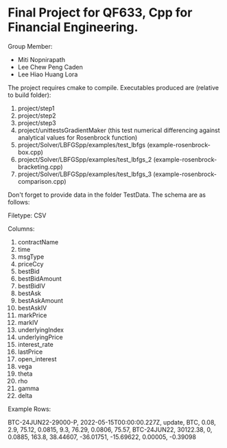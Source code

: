 # Final Project for QF633, Cpp for Financial Engineering.

Group Member:

- Miti Nopnirapath
- Lee Chew Peng Caden
- Lee Hiao Huang Lora

The project requires cmake to compile. 
Executables produced are (relative to build folder):

1. project/step1
2. project/step2
3. project/step3
4. project/unittestsGradientMaker (this test numerical differencing against analytical values for Rosenbrock function)
5. project/Solver/LBFGSpp/examples/test_lbfgs (example-rosenbrock-box.cpp)
6. project/Solver/LBFGSpp/examples/test_lbfgs_2 (example-rosenbrock-bracketing.cpp)
7. project/Solver/LBFGSpp/examples/test_lbfgs_3 (example-rosenbrock-comparison.cpp)

Don't forget to provide data in the folder TestData. The schema are as follows:

Filetype: CSV

Columns: 
1. contractName
2. time
3. msgType
4. priceCcy
5. bestBid
6. bestBidAmount
7. bestBidIV
8. bestAsk
9. bestAskAmount
10. bestAskIV
11. markPrice
12. markIV
13. underlyingIndex
14. underlyingPrice
15. interest_rate
16. lastPrice
17. open_interest
18. vega
19. theta
20. rho
21. gamma
22. delta

Example Rows:

BTC-24JUN22-29000-P, 2022-05-15T00:00:00.227Z, update, BTC, 0.08, 2.9, 75.12, 0.0815, 9.3, 76.29, 0.0806, 75.57, BTC-24JUN22, 30122.38, 0, 0.0885, 163.8, 38.44607, -36.01751, -15.69622, 0.00005, -0.39098
